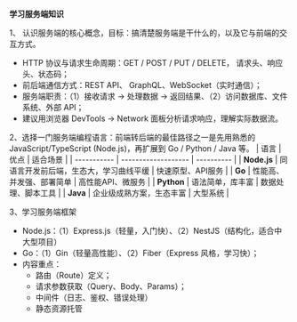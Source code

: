 **学习服务端知识**

1、 认识服务端的核心概念，目标：搞清楚服务端是干什么的，以及它与前端的交互方式。
- HTTP 协议与请求生命周期：GET / POST / PUT / DELETE， 请求头、响应头、状态码；
- 前后端通信方式：REST API、 GraphQL、WebSocket（实时通信）；
- 服务端职责：（1）接收请求 → 处理数据 → 返回结果、（2）访问数据库、文件系统、外部 API；
- 建议用浏览器 DevTools → Network 面板分析请求响应，理解实际数据流。

2、选择一门服务端编程语言：前端转后端的最佳路径之一是先用熟悉的 JavaScript/TypeScript (Node.js)，再扩展到 Go / Python / Java 等。
| 语言          | 优点                  | 适合场景       |
| ----------- | ------------------- | ---------- |
| **Node.js** | 同语言开发前后端，生态大，学习曲线平缓 | 快速原型、API服务 |
| **Go**      | 性能高、并发强、部署简单        | 高性能API、微服务 |
| **Python**  | 语法简单，库丰富            | 数据处理、脚本工具  |
| **Java**    | 企业级成熟方案，生态丰富        | 大型系统       |

3、学习服务端框架
- Node.js：（1）Express.js（轻量，入门快）、（2）NestJS（结构化，适合中大型项目）
- Go：（1）Gin（轻量高性能）、（2）Fiber（Express 风格，学习快）；
- 内容重点：
   - 路由（Route）定义；
   - 请求参数获取（Query、Body、Params）；
   - 中间件（日志、鉴权、错误处理）
   - 静态资源托管

